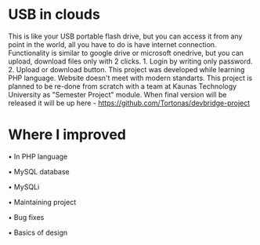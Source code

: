 # USB in clouds

This is like your USB portable flash drive, but you can access it from any point in the world, all you have to do is have internet  connection. Functionality is similar to google drive or microsoft onedrive, but you can upload, download files only with 2 clicks. 1. Login by writing only password. 2. Upload or download button. This project was developed while learning PHP language. Website doesn't meet with modern standarts. This project is planned to be re-done from scratch with a team at Kaunas Technology University as "Semester Project" module. When final version will be released it will be up here - https://github.com/Tortonas/devbridge-project

# Where I improved

• In PHP language

• MySQL database

• MySQLi

• Maintaining project

• Bug fixes

• Basics of design
